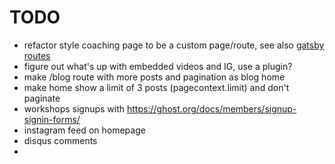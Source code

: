 # TODO

* refactor style coaching page to be a custom page/route, see also [gatsby routes](https://www.gatsbyjs.org/docs/routing/#creating-routes)
* figure out what's up with embedded videos and IG, use a plugin?
* make /blog route with more posts and pagination as blog home
* make home show a limit of 3 posts (pagecontext.limit) and don't paginate
* workshops signups with https://ghost.org/docs/members/signup-signin-forms/
* instagram feed on homepage
* disqus comments
*
